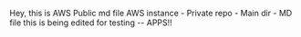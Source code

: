 Hey, this is AWS Public md file
AWS instance - Private repo - Main dir - MD file
this is being edited for testing -- APPS!!

